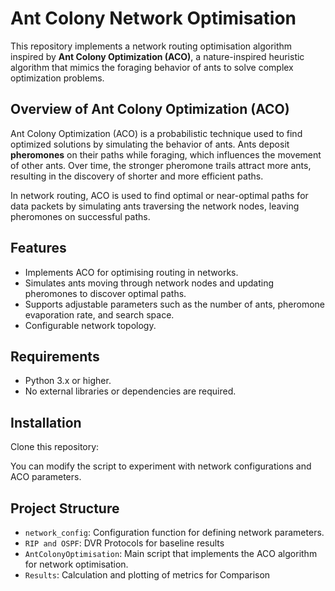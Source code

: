 # Ant Colony Network Optimisation

This repository implements a network routing optimisation algorithm inspired by **Ant Colony Optimization (ACO)**, a nature-inspired heuristic algorithm that mimics the foraging behavior of ants to solve complex optimization problems.

## Overview of Ant Colony Optimization (ACO)
Ant Colony Optimization (ACO) is a probabilistic technique used to find optimized solutions by simulating the behavior of ants. Ants deposit **pheromones** on their paths while foraging, which influences the movement of other ants. Over time, the stronger pheromone trails attract more ants, resulting in the discovery of shorter and more efficient paths.

In network routing, ACO is used to find optimal or near-optimal paths for data packets by simulating ants traversing the network nodes, leaving pheromones on successful paths.

## Features
- Implements ACO for optimising routing in networks.
- Simulates ants moving through network nodes and updating pheromones to discover optimal paths.
- Supports adjustable parameters such as the number of ants, pheromone evaporation rate, and search space.
- Configurable network topology.

## Requirements
- Python 3.x or higher.
- No external libraries or dependencies are required.

## Installation
Clone this repository:


You can modify the script to experiment with network configurations and ACO parameters.

## Project Structure
- `network_config`: Configuration function for defining network parameters.
- `RIP and OSPF`: DVR Protocols for baseline results
- `AntColonyOptimisation`: Main script that implements the ACO algorithm for network optimisation.
- `Results`: Calculation and plotting of metrics for Comparison

